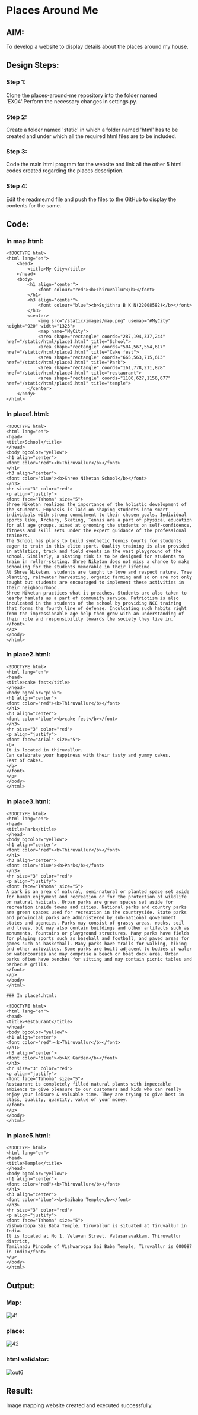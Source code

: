 # Places Around Me
## AIM:
To develop a website to display details about the places around my house.

## Design Steps:

### Step 1:
Clone the places-around-me repository into the folder named 'EX04'.Perform the necessary changes in settings.py.
### Step 2:
Create a folder named 'static' in which a folder named 'html' has to be created and under which all the required html files are to be included.
### Step 3:
Code the main html program for the website and link all the other 5 html codes created regarding the places description.
### Step 4:
Edit the readme.md file and push the files to the GitHub to display the contents for the same.

## Code:

### In map.html:
```
<!DOCTYPE html>
<html lang="en">
    <head>
        <title>My City</title>
    </head>
    <body>
        <h1 align="center">
            <font colour="red"><b>Thiruvallur</b></font>
        </h1>
        <h3 align="center">
            <font colour="blue"><b>Sujithra B K N(22008582)</b></font>
        </h3>
        <center>
            <img src="/static/images/map.png" usemap="#MyCity" height="920" width="1323">
            <map name="MyCity">
            <area shape="rectangle" coords="287,194,337,244" href="/static/html/place1.html" title="School">
            <area shape="rectangle" coords="504,567,554,617" href="/static/html/place2.html" title="Cake fest">
            <area shape="rectangle" coords="665,563,715,613" href="/static/html/place3.html" title="Park">
            <area shape="rectangle" coords="161,778,211,828" href="/static/html/place4.html" title="restaurant">
            <area shape="rectangle" coords="1106,627,1156,677" href="/static/html/place5.html" title="temple">
        </center>
    </body>
</html>
```
### In place1.html:
```
<!DOCTYPE html>
<html lang="en">
<head>
<title>School</title>
</head>
<body bgcolor="yellow">
<h1 align="center">
<font color="red"><b>Thiruvallur</b></font>
</h1>
<h3 align="center">
<font color="blue"><b>Shree Niketan School</b></font>
</h3>
<hr size="3" color="red">
<p align="justify">
<font face="Tahoma" size="5">
Shree Niketan realizes the importance of the holistic development of the students. Emphasis is laid on shaping students into smart individuals with strong commitment to their chosen goals. Individual sports like, Archery, Skating, Tennis are a part of physical education for all age groups, aimed at grooming the students on self-confidence, fitness and skill sets under the expert guidance of the professional trainers.
The School has plans to build synthetic Tennis Courts for students eager to train in this elite sport. Quality training is also provided in athletics, track and field events in the vast playground of the school. Similarly, a skating rink is to be designed for students to train in roller-skating. Shree Niketan does not miss a chance to make schooling for the students memorable in their lifetime.
At Shree Niketan, students are taught to love and respect nature. Tree planting, rainwater harvesting, organic farming and so on are not only taught but students are encouraged to implement these activities in their neighbourhood.
Shree Niketan practices what it preaches. Students are also taken to nearby hamlets as a part of community service. Patriotism is also inculcated in the students of the school by providing NCC training that forms the fourth line of defense. Inculcating such habits right from the impressionable age help them grow with an understanding of their role and responsibility towards the society they live in.
</font>
</p>
</body>
</html>
```
### In place2.html:
```
<!DOCTYPE html>
<html lang="en">
<head>
<title>cake fest</title>
</head>
<body bgcolor="pink">
<h1 align="center">
<font color="red"><b>Thiruvallur</b></font>
</h1>
<h3 align="center">
<font color="blue"><b>cake fest</b></font>
</h3>
<hr size="3" color="red">
<p align="justify">
<font face="Arial" size="5">
<b>
It is located in thiruvallur.
Can celebrate your happiness with their tasty and yummy cakes.
Fest of cakes.
</b>
</font>
</p>
</body>
</html>
```
### In place3.html:
```
<!DOCTYPE html>
<html lang="en">
<head>
<title>Park</title>
</head>
<body bgcolor="yellow">
<h1 align="center">
<font color="red"><b>Thiruvallur</b></font>
</h1>
<h3 align="center">
<font color="blue"><b>Park</b></font>
</h3>
<hr size="3" color="red">
<p align="justify">
<font face="Tahoma" size="5">
A park is an area of natural, semi-natural or planted space set aside for human enjoyment and recreation or for the protection of wildlife or natural habitats. Urban parks are green spaces set aside for recreation inside towns and cities. National parks and country parks are green spaces used for recreation in the countryside. State parks and provincial parks are administered by sub-national government states and agencies. Parks may consist of grassy areas, rocks, soil and trees, but may also contain buildings and other artifacts such as monuments, fountains or playground structures. Many parks have fields for playing sports such as baseball and football, and paved areas for games such as basketball. Many parks have trails for walking, biking and other activities. Some parks are built adjacent to bodies of water or watercourses and may comprise a beach or boat dock area. Urban parks often have benches for sitting and may contain picnic tables and barbecue grills. 
</font>
</p>
</body>
</html>

### In place4.html:

<!DOCTYPE html>
<html lang="en">
<head>
<title>Restaurant</title>
</head>
<body bgcolor="yellow">
<h1 align="center">
<font color="red"><b>Thiruvallur</b></font>
</h1>
<h3 align="center">
<font color="blue"><b>AK Garden</b></font>
</h3>
<hr size="3" color="red">
<p align="justify">
<font face="Tahoma" size="5">
Restaurant is completely filled natural plants with impeccable ambience to give pleasure to our customers and kids who can really enjoy your leisure & valuable time. They are trying to give best in class, quality, quantity, value of your money.
</font>
</p>
</body>
</html>
```
### In place5.html:
```
<!DOCTYPE html>
<html lang="en">
<head>
<title>Temple</title>
</head>
<body bgcolor="yellow">
<h1 align="center">
<font color="red"><b>Thiruvallur</b></font>
</h1>
<h3 align="center">
<font color="blue"><b>Saibaba Temple</b></font>
</h3>
<hr size="3" color="red">
<p align="justify">
<font face="Tahoma" size="5">
Vishwaroopa Sai Baba Temple, Tiruvallur is situated at Tiruvallur in India. 
It is located at No 1, Velavan Street, Valasaravakkam, Thiruvallur district,
Tamilnadu Pincode of Vishwaroopa Sai Baba Temple, Tiruvallur is 600087 in India</font>
</p>
</body>
</html>
```
## Output:

### Map:
![41](https://user-images.githubusercontent.com/119477857/215445574-517f20e1-a0ad-483a-9aa6-519e8eb46950.jpg)

### place:

![42](https://user-images.githubusercontent.com/119477857/215445608-b6524c85-7408-49ab-8b8e-98f696542672.jpg)

### html validator:
![out6](https://user-images.githubusercontent.com/119477857/215445163-47999d31-eab5-4acb-9482-9dd2295bc721.jpg)

## Result:
Image mapping website created and executed successfully.
